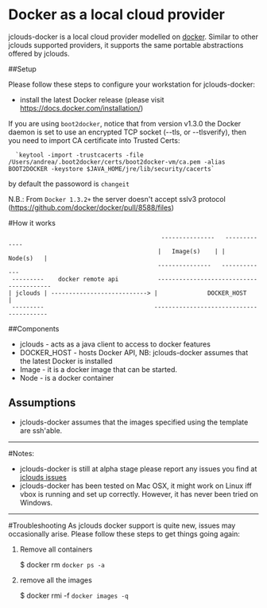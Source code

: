 # Docker as a local cloud provider
jclouds-docker is a local cloud provider modelled on [docker](http://www.docker.io). Similar to other jclouds supported
providers, it supports the same portable abstractions offered by jclouds.

##Setup

Please follow these steps to configure your workstation for jclouds-docker:

- install the latest Docker release (please visit https://docs.docker.com/installation/)

If you are using `boot2docker`, notice that from version v1.3.0 the Docker daemon is set to use an encrypted TCP
socket (--tls, or --tlsverify),
then you need to import CA certificate into Trusted Certs:
      
      `keytool -import -trustcacerts -file /Users/andrea/.boot2docker/certs/boot2docker-vm/ca.pem -alias BOOT2DOCKER -keystore $JAVA_HOME/jre/lib/security/cacerts`

by default the passoword is `changeit`

N.B.: From `Docker 1.3.2+` the server doesn't accept sslv3 protocol (https://github.com/docker/docker/pull/8588/files)

#How it works


                                               ---------------   -------------
                                              |   Image(s)    | |   Node(s)   |
                                              ---------------   -------------
     ---------    docker remote api           ----------------------------------------
    | jclouds | ---------------------------> |              DOCKER_HOST              |
     ---------                               ----------------------------------------

##Components

- jclouds \- acts as a java client to access to docker features
- DOCKER_HOST \- hosts Docker API, NB: jclouds-docker assumes that the latest Docker is installed
- Image \- it is a docker image that can be started.
- Node \- is a docker container

## Assumptions

- jclouds-docker assumes that the images specified using the template are ssh'able.

--------------

#Notes:
- jclouds-docker is still at alpha stage please report any issues you find at [jclouds issues](https://issues.apache.org/jira/browse/JCLOUDS)
- jclouds-docker has been tested on Mac OSX, it might work on Linux iff vbox is running and set up correctly. However, it has never been tried on Windows.

--------------

#Troubleshooting
As jclouds docker support is quite new, issues may occasionally arise. Please follow these steps to get things going again:

1. Remove all containers

    $ docker rm `docker ps -a`

2. remove all the images

    $ docker rmi -f `docker images -q`
